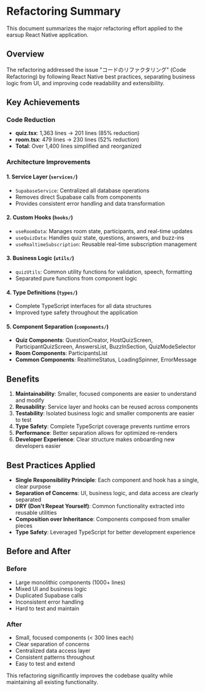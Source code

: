 # Refactoring Summary

This document summarizes the major refactoring effort applied to the earsup React Native application.

## Overview

The refactoring addressed the issue "コードのリファクタリング" (Code Refactoring) by following React Native best practices, separating business logic from UI, and improving code readability and extensibility.

## Key Achievements

### Code Reduction
- **quiz.tsx**: 1,363 lines → 201 lines (85% reduction)
- **room.tsx**: 479 lines → 230 lines (52% reduction)
- **Total**: Over 1,400 lines simplified and reorganized

### Architecture Improvements

#### 1. Service Layer (`services/`)
- `SupabaseService`: Centralized all database operations
- Removes direct Supabase calls from components
- Provides consistent error handling and data transformation

#### 2. Custom Hooks (`hooks/`)
- `useRoomData`: Manages room state, participants, and real-time updates
- `useQuizData`: Handles quiz state, questions, answers, and buzz-ins
- `useRealtimeSubscription`: Reusable real-time subscription management

#### 3. Business Logic (`utils/`)
- `quizUtils`: Common utility functions for validation, speech, formatting
- Separated pure functions from component logic

#### 4. Type Definitions (`types/`)
- Complete TypeScript interfaces for all data structures
- Improved type safety throughout the application

#### 5. Component Separation (`components/`)
- **Quiz Components**: QuestionCreator, HostQuizScreen, ParticipantQuizScreen, AnswersList, BuzzInSection, QuizModeSelector
- **Room Components**: ParticipantsList
- **Common Components**: RealtimeStatus, LoadingSpinner, ErrorMessage

## Benefits

1. **Maintainability**: Smaller, focused components are easier to understand and modify
2. **Reusability**: Service layer and hooks can be reused across components
3. **Testability**: Isolated business logic and smaller components are easier to test
4. **Type Safety**: Complete TypeScript coverage prevents runtime errors
5. **Performance**: Better separation allows for optimized re-renders
6. **Developer Experience**: Clear structure makes onboarding new developers easier

## Best Practices Applied

- **Single Responsibility Principle**: Each component and hook has a single, clear purpose
- **Separation of Concerns**: UI, business logic, and data access are clearly separated
- **DRY (Don't Repeat Yourself)**: Common functionality extracted into reusable utilities
- **Composition over Inheritance**: Components composed from smaller pieces
- **Type Safety**: Leveraged TypeScript for better development experience

## Before and After

### Before
- Large monolithic components (1000+ lines)
- Mixed UI and business logic
- Duplicated Supabase calls
- Inconsistent error handling
- Hard to test and maintain

### After
- Small, focused components (< 300 lines each)
- Clear separation of concerns
- Centralized data access layer
- Consistent patterns throughout
- Easy to test and extend

This refactoring significantly improves the codebase quality while maintaining all existing functionality.